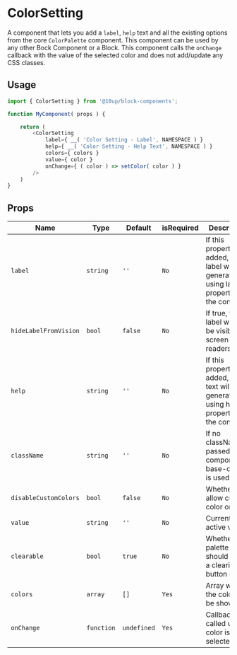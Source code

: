 # ColorSetting

A component that lets you add a `label`, `help` text and all the existing options from the core `ColorPalette` component. This component can be used by any other Bock Component or a Block. This component calls the `onChange` callback with the value of the selected color and does not add/update any CSS classes.

## Usage

```js
import { ColorSetting } from '@10up/block-components';

function MyComponent( props ) {

    return (
        <ColorSetting
            label={ __( 'Color Setting - Label', NAMESPACE ) }
            help={ __( 'Color Setting - Help Text', NAMESPACE ) }
            colors={ colors }
            value={ color }
            onChange={ ( color ) => setColor( color ) }
        />
    )
}
```

## Props

| Name             | Type       | Default   | isRequired     | Description                                                            |
| ---------------- | ---------- | ---------- | --------------------- | ---------------------------------------------------------------------- |
| `label`   | `string` | `''`            | `No` |  If this property is added, a label will be generated using label property as the content. |
| `hideLabelFromVision`          | `bool`   | `false`                   | `No` | If true, the label will only be visible to screen readers.                                  |
| `help`           | `string`   | `''`               | `No` | If this property is added, a help text will be generated using help property as the content.                                 |
| `className`    | `string`   | `''`                   | `No` | If no className is passed only components-base-control is used.                      |
| `disableCustomColors`      | `bool`    | `false` | `No` | Whether to allow custom color or not.                      |
| `value`      | `string`    | `''` | `No` | Currently active value. |
| `clearable`           | `bool`   | `true`               | `No` | Whether the palette should have a clearing button or not.
| `colors`           | `array`   | `[]`               | `Yes` | Array with the colors to be shown.
| `onChange`           | `function`   | `undefined`               | `Yes` |  Callback called when a color is selected.
